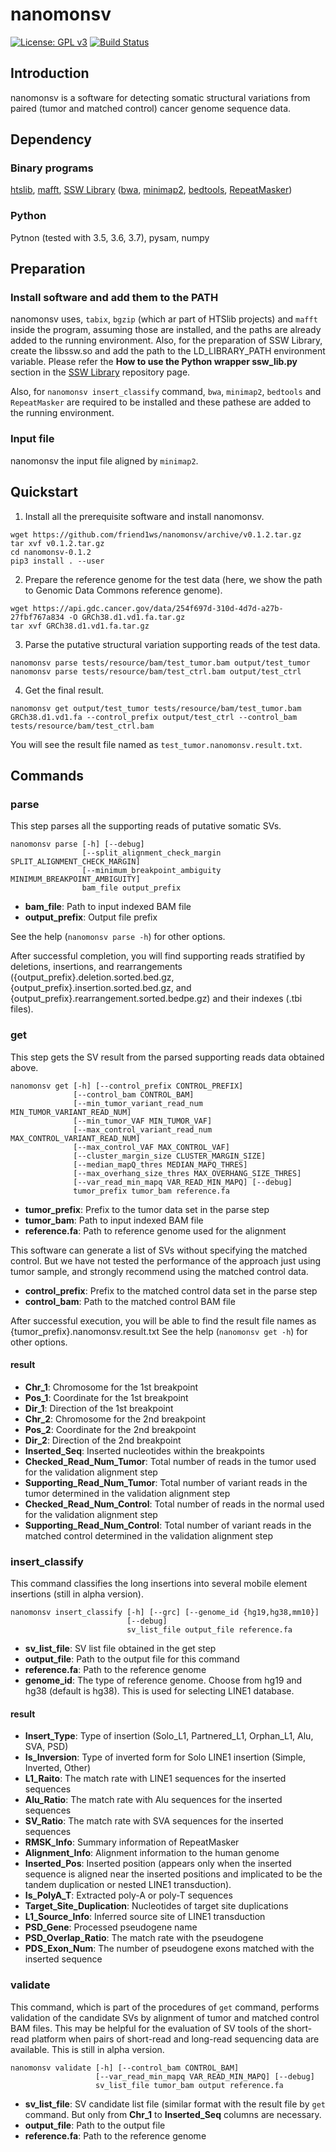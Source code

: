# nanomonsv

[![License: GPL v3](https://img.shields.io/badge/License-GPL%20v3-blue.svg)](https://www.gnu.org/licenses/gpl-3.0)
[![Build Status](https://travis-ci.org/friend1ws/nanomonsv.svg?branch=master)](https://travis-ci.org/friend1ws/nanomonsv)

## Introduction

nanomonsv is a software for detecting somatic structural variations from paired (tumor and matched control) cancer genome sequence data. 

## Dependency

### Binary programs
[htslib](http://www.htslib.org/), [mafft](https://mafft.cbrc.jp/alignment/software/), [SSW Library](https://github.com/mengyao/Complete-Striped-Smith-Waterman-Library) ([bwa](https://github.com/lh3/bwa), [minimap2](https://github.com/lh3/minimap2), [bedtools](https://bedtools.readthedocs.io/en/latest/), [RepeatMasker](http://www.repeatmasker.org/))

### Python
Pytnon (tested with 3.5, 3.6, 3.7), pysam, numpy

## Preparation

### Install software and add them to the PATH

nanomonsv uses, `tabix`, `bgzip` (which ar part of HTSlib projects) and `mafft` inside the program,
assuming those are installed, and the paths are already added to the running environment.
Also, for the preparation of SSW Library, 
create the libssw.so and add the path to the LD_LIBRARY_PATH environment variable.
Please refer the **How to use the Python wrapper ssw_lib.py** section in the [SSW Library](https://github.com/mengyao/Complete-Striped-Smith-Waterman-Library) repository page.

Also, for `nanomonsv insert_classify` command, `bwa`, `minimap2`, `bedtools` and `RepeatMasker` are required to be installed and these pathese are added to the running environment.

### Input file

nanomonsv the input file aligned by `minimap2`. 


## Quickstart

1. Install all the prerequisite software and install nanomonsv.
```
wget https://github.com/friend1ws/nanomonsv/archive/v0.1.2.tar.gz
tar xvf v0.1.2.tar.gz
cd nanomonsv-0.1.2
pip3 install . --user
```

2. Prepare the reference genome for the test data (here, we show the path to Genomic Data Commons reference genome).
```
wget https://api.gdc.cancer.gov/data/254f697d-310d-4d7d-a27b-27fbf767a834 -O GRCh38.d1.vd1.fa.tar.gz
tar xvf GRCh38.d1.vd1.fa.tar.gz
```

3. Parse the putative structural variation supporting reads of the test data.
```
nanomonsv parse tests/resource/bam/test_tumor.bam output/test_tumor
nanomonsv parse tests/resource/bam/test_ctrl.bam output/test_ctrl
```

4. Get the final result.
```
nanomonsv get output/test_tumor tests/resource/bam/test_tumor.bam GRCh38.d1.vd1.fa --control_prefix output/test_ctrl --control_bam tests/resource/bam/test_ctrl.bam
```

You will see the result file named as `test_tumor.nanomonsv.result.txt`.

## Commands

### parse

This step parses all the supporting reads of putative somatic SVs.

```
nanomonsv parse [-h] [--debug]
                [--split_alignment_check_margin SPLIT_ALIGNMENT_CHECK_MARGIN]
                [--minimum_breakpoint_ambiguity MINIMUM_BREAKPOINT_AMBIGUITY]
                bam_file output_prefix
```
- **bam_file**: Path to input indexed BAM file
- **output_prefix**: Output file prefix

See the help (`nanomonsv parse -h`) for other options.

After successful completion, you will find supporting reads stratified by deletions, insertions, and rearrangements
({output_prefix}.deletion.sorted.bed.gz, {output_prefix}.insertion.sorted.bed.gz, and {output_prefix}.rearrangement.sorted.bedpe.gz)
and their indexes (.tbi files). 


### get

This step gets the SV result from the parsed supporting reads data obtained above.

```
nanomonsv get [-h] [--control_prefix CONTROL_PREFIX]
              [--control_bam CONTROL_BAM]
              [--min_tumor_variant_read_num MIN_TUMOR_VARIANT_READ_NUM]
              [--min_tumor_VAF MIN_TUMOR_VAF]
              [--max_control_variant_read_num MAX_CONTROL_VARIANT_READ_NUM]
              [--max_control_VAF MAX_CONTROL_VAF]
              [--cluster_margin_size CLUSTER_MARGIN_SIZE]
              [--median_mapQ_thres MEDIAN_MAPQ_THRES]
              [--max_overhang_size_thres MAX_OVERHANG_SIZE_THRES]
              [--var_read_min_mapq VAR_READ_MIN_MAPQ] [--debug]
              tumor_prefix tumor_bam reference.fa
 ```
 - **tumor_prefix**: Prefix to the tumor data set in the parse step
 - **tumor_bam**: Path to input indexed BAM file
 - **reference.fa**: Path to reference genome used for the alignment
 
This software can generate a list of SVs without specifying the matched control.
But we have not tested the performance of the approach just using tumor sample, and strongly recommend using the matched control data.
- **control_prefix**: Prefix to the matched control data set in the parse step
- **control_bam**: Path to the matched control BAM file

After successful execution, you will be able to find the result file names as {tumor_prefix}.nanomonsv.result.txt
See the help (`nanomonsv get -h`) for other options. 

#### result

* **Chr_1**: Chromosome for the 1st breakpoint
* **Pos_1**: Coordinate for the 1st breakpoint
* **Dir_1**: Direction of the 1st breakpoint
* **Chr_2**: Chromosome for the 2nd breakpoint
* **Pos_2**: Coordinate for the 2nd breakpoint
* **Dir_2**: Direction of the 2nd breakpoint
* **Inserted_Seq**: Inserted nucleotides within the breakpoints
* **Checked_Read_Num_Tumor**: Total number of reads in the tumor used for the validation alignment step
* **Supporting_Read_Num_Tumor**: Total number of variant reads in the tumor determined in the validation alignment step
* **Checked_Read_Num_Control**: Total number of reads in the normal used for the validation alignment step
* **Supporting_Read_Num_Control**: Total number of variant reads in the matched control determined in the validation alignment step

### insert_classify

This command classifies the long insertions into several mobile element insertions (still in alpha version).

```
nanomonsv insert_classify [-h] [--grc] [--genome_id {hg19,hg38,mm10}]
                          [--debug]
                          sv_list_file output_file reference.fa
```
- **sv_list_file**: SV list file obtained in the get step
- **output_file**: Path to the output file for this command
- **reference.fa**: Path to the reference genome
- **genome_id**: The type of reference genome. Choose from hg19 and hg38 (default is hg38). This is used for selecting LINE1 database.

#### result

* **Insert_Type**: Type of insertion (Solo_L1, Partnered_L1, Orphan_L1, Alu, SVA, PSD)
* **Is_Inversion**: Type of inverted form for Solo LINE1 insertion (Simple, Inverted, Other)
* **L1_Raito**: The match rate with LINE1 sequences for the inserted sequences
* **Alu_Ratio**: The match rate with Alu sequences for the inserted sequences
* **SV_Ratio**: The match rate with SVA sequences for the inserted sequences
* **RMSK_Info**: Summary information of RepeatMasker
* **Alignment_Info**: Alignment information to the human genome
* **Inserted_Pos**: Inserted position (appears only when the inserted sequence is aligned near the inserted positions and implicated to be the tandem duplication or nested LINE1 transduction).
* **Is_PolyA_T**: Extracted poly-A or poly-T sequences
* **Target_Site_Duplication**: Nucleotides of target site duplications
* **L1_Source_Info**: Inferred source site of LINE1 transduction
* **PSD_Gene**: Processed pseudogene name
* **PSD_Overlap_Ratio**: The match rate with the pseudogene
* **PDS_Exon_Num**: The number of pseudogene exons matched with the inserted sequence


### validate

This command, which is part of the procedures of `get` command, 
performs validation of the candidate SVs by alignment of tumor and matched control BAM files.
This may be helpful for the evaluation of SV tools of the short-read platform
when pairs of short-read and long-read sequencing data are available.
This is still in alpha version.

```
nanomonsv validate [-h] [--control_bam CONTROL_BAM]
                   [--var_read_min_mapq VAR_READ_MIN_MAPQ] [--debug]
                   sv_list_file tumor_bam output reference.fa
```
- **sv_list_file**: SV candidate list file (similar format with the result file by `get` command. 
But only from **Chr_1** to **Inserted_Seq** columns are necessary.
- **output_file**: Path to the output file
- **reference.fa**: Path to the reference genome                          
